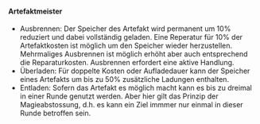#### Artefaktmeister

* Ausbrennen: Der Speicher des Artefakt wird permanent um 10% reduziert und dabei vollständig geladen. Eine Reperatur
für 10% der Artefaktkosten ist möglich um den Speicher wieder herzustellen. Mehrmaliges Ausbrennen ist möglich erhöht
aber auch entsprechend die Reparaturkosten. Ausbrennen erfordert eine aktive Handlung.
* Überladen: Für doppelte Kosten oder Aufladedauer kann der Speicher eines Artefakts um bis zu 50% zusätzliche Ladungen
enthalten.
* Entladen: Sofern das Artefakt es möglich macht kann es bis zu dreimal in einer Runde genutzt werden. Aber hier
gilt das Prinzip der Magieabstossung, d.h. es kann ein Ziel immmer nur einmal in dieser Runde betroffen sein.
